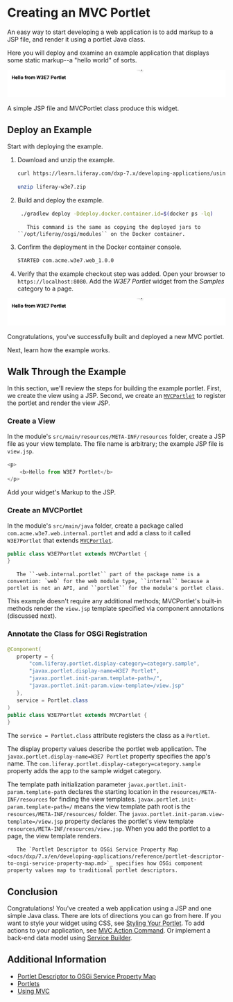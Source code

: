 # Creating an MVC Portlet

An easy way to start developing a web application is to add markup to a JSP file, and render it using a portlet Java class.

Here you will deploy and examine an example application that displays some static markup--a "hello world" of sorts.

![New portlet widget.](./creating-an-mvc-portlet/images/01.png)

A simple JSP file and MVCPortlet class produce this widget.

## Deploy an Example

Start with deploying the example.

1. Download and unzip the example.

   ```bash
   curl https://learn.liferay.com/dxp-7.x/developing-applications/using-mvc/liferay-w3e7.zip -O
   ```

   ```bash
   unzip liferay-w3e7.zip
   ```

1. Build and deploy the example.

    ```bash
     ./gradlew deploy -Ddeploy.docker.container.id=$(docker ps -lq)
    ```

    ```note::
       This command is the same as copying the deployed jars to ``/opt/liferay/osgi/modules`` on the Docker container.
    ```

1. Confirm the deployment in the Docker container console.

    ```bash
    STARTED com.acme.w3e7.web_1.0.0
    ```

1. Verify that the example checkout step was added. Open your browser to `https://localhost:8080`. Add the *W3E7 Portlet* widget from the *Samples* category to a page.

![Here is the example portlet web application.](./creating-an-mvc-portlet/images/01.png)

Congratulations, you've successfully built and deployed a new MVC portlet.

Next, learn how the example works.

## Walk Through the Example

In this section, we'll review the steps for building the example portlet. First, we create the view using a JSP. Second, we create an [`MVCPortlet`](https://docs.liferay.com/dxp/portal/7.3-latest/javadocs/portal-kernel/com/liferay/portal/kernel/portlet/bridges/mvc/MVCPortlet.html) to register the portlet and render the view JSP.

### Create a View

In the module's `src/main/resources/META-INF/resources` folder, create a JSP file as your view template. The file name is arbitrary; the example JSP file is `view.jsp`.

```javascript
<p>
	<b>Hello from W3E7 Portlet</b>
</p>
```

Add your widget's Markup to the JSP.

### Create an MVCPortlet

In the module's `src/main/java` folder, create a package called `com.acme.w3e7.web.internal.portlet` and add a class to it called `W3E7Portlet` that extends [`MVCPortlet`](https://docs.liferay.com/dxp/portal/7.3-latest/javadocs/portal-kernel/com/liferay/portal/kernel/portlet/bridges/mvc/MVCPortlet.html).

```java
public class W3E7Portlet extends MVCPortlet {
}
```

```note::
   The ``-web.internal.portlet`` part of the package name is a convention: `web` for the web module type, ``internal`` because a portlet is not an API, and ``portlet`` for the module's portlet class.
```

This example doesn't require any additional methods; MVCPortlet's built-in methods render the `view.jsp` template specified via component annotations (discussed next).

### Annotate the Class for OSGi Registration

```java
@Component(
   property = {
       "com.liferay.portlet.display-category=category.sample",
       "javax.portlet.display-name=W3E7 Portlet",
       "javax.portlet.init-param.template-path=/",
       "javax.portlet.init-param.view-template=/view.jsp"
   },
   service = Portlet.class
)
public class W3E7Portlet extends MVCPortlet {
}
```

The `service = Portlet.class` attribute registers the class as a `Portlet`.

The display property values describe the portlet web application. The `javax.portlet.display-name=W3E7 Portlet` property specifies the app's name. The `com.liferay.portlet.display-category=category.sample` property adds the app to the sample widget category.

The template path initialization parameter `javax.portlet.init-param.template-path` declares the starting location in the `resources/META-INF/resources` for finding the view templates. `javax.portlet.init-param.template-path=/` means the view template path root is the `resources/META-INF/resources/` folder. The `javax.portlet.init-param.view-template=/view.jsp` property declares the portlet's view template `resources/META-INF/resources/view.jsp`. When you add the portlet to a page, the view template renders.

```note::
   The `Portlet Descriptor to OSGi Service Property Map <docs/dxp/7.x/en/developing-applications/reference/portlet-descriptor-to-osgi-service-property-map.md>`_ specifies how OSGi component property values map to traditional portlet descriptors.
```

## Conclusion

Congratulations! You've created a web application using a JSP and one simple Java class. There are lots of directions you can go from here. If you want to style your widget using CSS, see [Styling Your Portlet](TODO). To add actions to your application, see [MVC Action Command](TODO). Or implement a back-end data model using [Service Builder](TODO).

## Additional Information

* [Portlet Descriptor to OSGi Service Property Map](../../reference/portlet-descriptor-to-osgi-service-property-map.md)
* [Portlets](./portlets.md)
* [Using MVC](./using-mvc.md)
